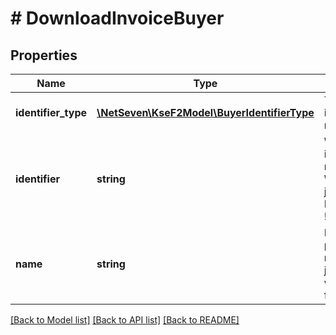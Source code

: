 # # DownloadInvoiceBuyer

## Properties

Name | Type | Description | Notes
------------ | ------------- | ------------- | -------------
**identifier_type** | [**\NetSeven\KseF2Model\BuyerIdentifierType**](BuyerIdentifierType.md) | Typ identyfikatora nabywcy. |
**identifier** | **string** | Wartośc identyfikatora nabywcy. Wymagane jeśli IdentifierType !&#x3D; &#39;None&#39;. | [optional]
**name** | **string** | Nazwa podmiotu nabywcy, jeśli występuje na fakturze. | [optional]

[[Back to Model list]](../../README.md#models) [[Back to API list]](../../README.md#endpoints) [[Back to README]](../../README.md)
